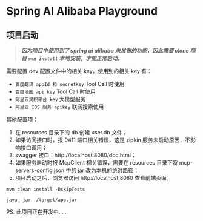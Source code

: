 # Spring AI Alibaba Playground

## 项目启动

> ***因为项目中使用到了 spring ai alibaba 未发布的功能，因此需要 clone 项目 `mvn install` 本地安装，才能正常启动。***

需要配置 dev 配置文件中的相关 key，使用到的相关 key 有：
  - `百度翻译 appId 和 secretKey` Tool Call 时使用
  - `百度地图 api key` Tool Call 时使用
  - `阿里云灵积平台 key` 大模型服务
  - `阿里云 IQS 服务 apikey` 联网搜索使用

其他配置项：

1. 在 resources 目录下的 db 创建 user.db 文件；
2. 如果访问接口时，报 9411 端口相关错误，这是 zipkin 服务未启动原因，不影响接口调用；
3. swagger 接口：http://localhost:8080/doc.html；
4. 如果服务启动时报 McpClient 相关错误，需要在 resources 目录下将 mcp-servers-config.json 中的 jar 改为本机的绝对路径；
5. 项目启动之后，浏览器访问 http://localhost:8080 查看前端页面。

```shell
mvn clean install -DskipTests

java -jar ./target/app.jar
```

PS: 此项目正在开发中......
